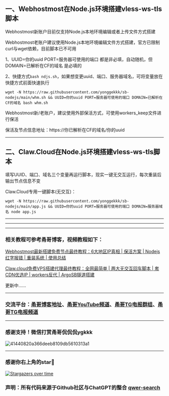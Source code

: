 ## 一、Webhostmost在Node.js环境搭建vless-ws-tls脚本

Webhostmost新账户目前仅支持Node.js本地环境编辑或者上传文件方式搭建

Webhostmost老账户建议使用Node.js本地环境编辑文件方式搭建，官方已限制curl与wget依赖，目前脚本已不可用

1、UUID=你的uuid PORT=服务器可使用的端口 都是非必填，自动随机，但DOMAIN=已解析在CF的域名 是必填的

2、快捷方式```bash ndjs.sh```，如果想变更uuid、端口、服务器域名，可将变量放在快捷方式前面快速执行

```
wget -N https://raw.githubusercontent.com/yonggekkk/sb-nodejs/main/whm.sh && UUID=你的uuid PORT=服务器可使用的端口 DOMAIN=已解析在CF的域名 bash whm.sh
```

Webhostmost新/老账户，建议使用外部保活方式，可使用workers_keep文件进行保活

保活及节点信息地址：https://你已解析在CF的域名/你的uuid

-----------------------------------------------------

## 二、Claw.Cloud在Node.js环境搭建vless-ws-tls脚本

填写UUID、端口、域名三个变量再运行脚本，现实一键无交互运行，每次重装后输出节点信息不变

Claw.Cloud专用一键脚本(无交互)：

```
wget -N https://raw.githubusercontent.com/yonggekkk/sb-nodejs/main/app.js && UUID=你的uuid PORT=服务器可使用的端口 DOMAIN=服务器域名 node app.js
```
----------------------------------------------------------
-----------------------------------------------------
-----------------------------------------------------

### 相关教程可参考甬哥博客，视频教程如下：

[Webhostmost最新搭建免费节点最终教程：6大地区IP真相 | 保活方案 | Nodejs红字报错 | 重装系统 | 使用总结](https://youtu.be/s6b1CFKkQqE)

[Claw.cloud免费VPS搭建代理最终教程：全网最简单 | 两大无交互回车脚本 | 套CDN优选IP | workers反代 | ArgoSB隧道搭建](https://youtu.be/Esofirx8xrE)

更新中……

----------------------------------------------------------

### 交流平台：[甬哥博客地址](https://ygkkk.blogspot.com)、[甬哥YouTube频道](https://www.youtube.com/@ygkkk)、[甬哥TG电报群组](https://t.me/+jZHc6-A-1QQ5ZGVl)、[甬哥TG电报频道](https://t.me/+DkC9ZZUgEFQzMTZl)

----------------------------------------------------------
### 感谢支持！微信打赏甬哥侃侃侃ygkkk
![41440820a366deeb8109db5610313a1](https://github.com/user-attachments/assets/e5b1f2c0-bd2c-4b8f-8cda-034d3c8ef73f)

----------------------------------------------------------
### 感谢你右上角的star🌟
[![Stargazers over time](https://starchart.cc/yonggekkk/vless-nodejs.svg)](https://starchart.cc/yonggekkk/vless-nodejs)

### 声明：所有代码来源于Github社区与ChatGPT的整合 [qwer-search](https://github.com/qwer-search/Webhostmost-ws-nodejs)
